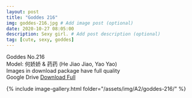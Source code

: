 ```yaml
---
layout: post
title: "Goddes 216"
img: goddes-216.jpg # Add image post (optional)
date: 2020-10-27 08:05:00
description: Sexy girl. # Add post description (optional)
tag: [cute, sexy, goddes]
---
```

Goddes No.216  
Model: 何娇娇 & 药药 (He Jiao Jiao, Yao Yao)                     
Images in download package have full quality                    
Google Drive [Download Full](http://gestyy.com/erk1zL)

{% include image-gallery.html folder="/assets/img/A2/goddes-216/" %}
